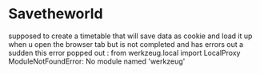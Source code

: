 # Savetheworld
supposed to create a timetable that will save data as cookie and load it up when u open the browser tab but is not completed and has errors
out a sudden this error popped out :
from werkzeug.local import LocalProxy
ModuleNotFoundError: No module named 'werkzeug'
